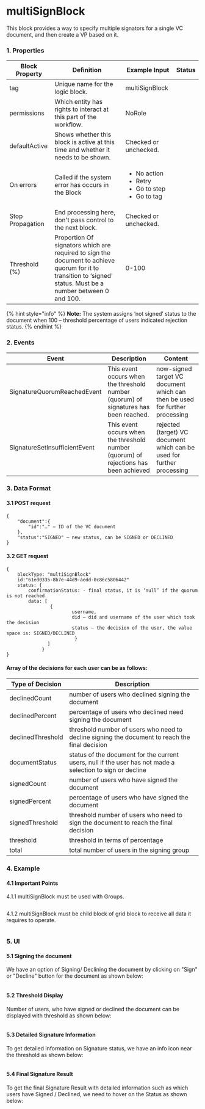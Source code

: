 # multiSignBlock

This block provides a way to specify multiple signators for a single VC document, and then create a VP based on it.

### 1. Properties

| Block Property   | Definition                                                                                                                                                     | Example Input                                                                         | Status |
| ---------------- | -------------------------------------------------------------------------------------------------------------------------------------------------------------- | ------------------------------------------------------------------------------------- | ------ |
| tag              | Unique name for the logic block.                                                                                                                               | multiSignBlock                                                                        |        |
| permissions      | Which entity has rights to interact at this part of the workflow.                                                                                              | NoRole                                                                                |        |
| defaultActive    | Shows whether this block is active at this time and whether it needs to be shown.                                                                              | Checked or unchecked.                                                                 |        |
| On errors        | Called if the system error has occurs in the Block                                                                                                             | <p></p><ul><li>No action</li><li>Retry</li><li>Go to step</li><li>Go to tag</li></ul> |        |
| Stop Propagation | End processing here, don't pass control to the next block.                                                                                                     | Checked or unchecked.                                                                 |        |
| Threshold (%)    | Proportion Of signators which are required to sign the document to achieve quorum for it to transition to ‘signed’ status. Must be a number between 0 and 100. | 0-100                                                                                 |        |

{% hint style="info" %}
**Note:** The system assigns ‘not signed’ status to the document when 100 – threshold percentage of users indicated rejection status.
{% endhint %}

### 2. Events

| Event                         | Description                                                                          | Content                                                                     |
| ----------------------------- | ------------------------------------------------------------------------------------ | --------------------------------------------------------------------------- |
| SignatureQuorumReachedEvent   | This event occurs when the threshold number (quorum) of signatures has been reached. | now-signed target VC document which can then be used for further processing |
| SignatureSetInsufficientEvent | This event occurs when the threshold number (quorum) of rejections has been achieved | rejected (target) VC document which can be used for further processing      |

### 3. Data Format

#### 3.1 POST request&#x20;

```
{
	"document":{
		"id":"…" – ID of the VC document
	},
	"status":"SIGNED" – new status, can be SIGNED or DECLINED
}

```

#### 3.2 GET request

```
{
	blockType: "multiSignBlock"
	id:"61ed0335-8b7e-44d9-aedd-0c86c5806442"
	status: {
		confirmationStatus: - final status, it is ‘null’ if the quorum is not reached
		data: [
				{
						username,
						did – did and username of the user which took the decision
						status – the decision of the user, the value space is: SIGNED/DECLINED
		                 }
		       ] 
	         }
}

```

#### Array of the decisions for each user can be as follows:

| Type of Decision  | Description                                                                                                |
| ----------------- | ---------------------------------------------------------------------------------------------------------- |
| declinedCount     | number of users who declined signing the document                                                          |
| declinedPercent   | percentage of users who declined need signing the document                                                 |
| declinedThreshold | threshold number of users who need to decline signing the document to reach the final decision             |
| documentStatus    | status of the document for the current users, null if the user has not made a selection to sign or decline |
| signedCount       | number of users who have signed the document                                                               |
| signedPercent     | percentage of users who have signed the document                                                           |
| signedThreshold   | threshold number of users who need to sign the document to reach the final decision                        |
| threshold         | threshold in terms of percentage                                                                           |
| total             | total number of users in the signing group                                                                 |

### 4. Example

#### 4.1 Important Points

4.1.1 multiSignBlock must be used with Groups.

<figure><img src="../.gitbook/assets/image (13).png" alt=""><figcaption></figcaption></figure>

4.1.2 multiSignBlock must be child block of grid block to receive all data it requires to operate.

<figure><img src="../.gitbook/assets/image (31).png" alt=""><figcaption></figcaption></figure>

### 5. UI

#### 5.1 Signing the document

We have an option of Signing/ Declining the document by clicking on "Sign" or "Decline" button for the document as shown below:

<figure><img src="../.gitbook/assets/image (21).png" alt=""><figcaption></figcaption></figure>

#### 5.2 Threshold Display

Number of users, who have signed or declined the document can be displayed with threshold as shown below:

<figure><img src="../.gitbook/assets/image (29).png" alt=""><figcaption></figcaption></figure>

#### 5.3 Detailed Signature Information

To get detailed information on Signature status, we have an info icon near the threshold as shown below:

<figure><img src="../.gitbook/assets/image (19).png" alt=""><figcaption></figcaption></figure>

#### 5.4 Final Signature Result

To get the final Signature Result with detailed information such as which users have Signed / Declined, we need to hover on the Status as shown below:

<figure><img src="../.gitbook/assets/image (1) (3).png" alt=""><figcaption></figcaption></figure>

